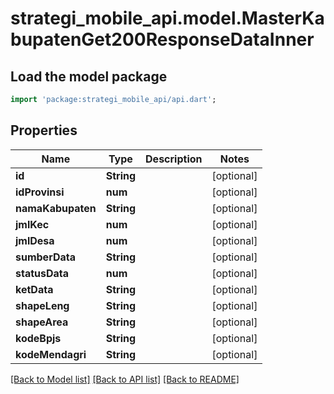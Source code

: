 # strategi_mobile_api.model.MasterKabupatenGet200ResponseDataInner

## Load the model package
```dart
import 'package:strategi_mobile_api/api.dart';
```

## Properties
Name | Type | Description | Notes
------------ | ------------- | ------------- | -------------
**id** | **String** |  | [optional] 
**idProvinsi** | **num** |  | [optional] 
**namaKabupaten** | **String** |  | [optional] 
**jmlKec** | **num** |  | [optional] 
**jmlDesa** | **num** |  | [optional] 
**sumberData** | **String** |  | [optional] 
**statusData** | **num** |  | [optional] 
**ketData** | **String** |  | [optional] 
**shapeLeng** | **String** |  | [optional] 
**shapeArea** | **String** |  | [optional] 
**kodeBpjs** | **String** |  | [optional] 
**kodeMendagri** | **String** |  | [optional] 

[[Back to Model list]](../README.md#documentation-for-models) [[Back to API list]](../README.md#documentation-for-api-endpoints) [[Back to README]](../README.md)


